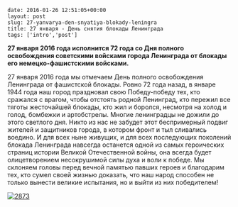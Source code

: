 ```
date: 2016-01-26 12:51:05+00:00
layout: post
slug: 27-yanvarya-den-snyatiya-blokady-leningra
title: 27 января - День снятия блокады Ленинграда
tags: ['intro','post']
```

**27 января 2016 года исполнится 72 года со Дня полного освобождения советскими войсками города Ленинграда от блокады его немецко-фашистскими войсками.**



27 января 2016 года мы отмечаем День полного освобождения Ленинграда от фашистской блокады. Ровно 72 года назад, в январе 1944 года наш город праздновал свою Победу-победу тех, кто сражался с врагом, чтобы отстоять родной Ленинград, кто пережил все тяготы жесточайшей блокады, кто жил и боролся, несмотря на холод и голод, бомбежки и артобстрелы. Многие ленинградцы не дожили до этого светлого дня. Никто из нас не забудет этот беспримерный подвиг жителей и защитников города, в котором фронт и тыл сливались воедино. И для всех ныне живущих, и для всех последующих поколений блокада Ленинграда навсегда останется одной из самых героических страниц истории Великой Отечественной войны, она всегда будет олицетворением несокрушимой силы духа и воли к победе. Мы склоняем головы перед вечной памятью павших героев и благодарим тех, кто сумел своей жизнью доказать, что наш народ способен не только вынести великие испытания, но и выйти из них победителем!


[![2873](http://www.cm-spb.ru/cms/wp-content/uploads/2016/01/2873-1024x635.jpg)](http://www.cm-spb.ru/cms/wp-content/uploads/2016/01/2873.jpg)
